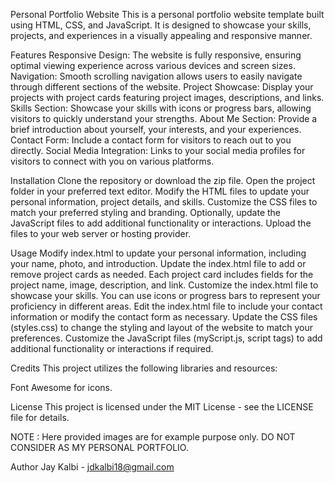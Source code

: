 Personal Portfolio Website
This is a personal portfolio website template built using HTML, CSS, and JavaScript. It is designed to showcase your skills, projects, and experiences in a visually appealing and responsive manner.

Features
Responsive Design: The website is fully responsive, ensuring optimal viewing experience across various devices and screen sizes.
Navigation: Smooth scrolling navigation allows users to easily navigate through different sections of the website.
Project Showcase: Display your projects with project cards featuring project images, descriptions, and links.
Skills Section: Showcase your skills with icons or progress bars, allowing visitors to quickly understand your strengths.
About Me Section: Provide a brief introduction about yourself, your interests, and your experiences.
Contact Form: Include a contact form for visitors to reach out to you directly.
Social Media Integration: Links to your social media profiles for visitors to connect with you on various platforms.

Installation
Clone the repository or download the zip file.
Open the project folder in your preferred text editor.
Modify the HTML files to update your personal information, project details, and skills.
Customize the CSS files to match your preferred styling and branding.
Optionally, update the JavaScript files to add additional functionality or interactions.
Upload the files to your web server or hosting provider.

Usage
Modify index.html to update your personal information, including your name, photo, and introduction.
Update the index.html file to add or remove project cards as needed. Each project card includes fields for the project name, image, description, and link.
Customize the index.html file to showcase your skills. You can use icons or progress bars to represent your proficiency in different areas. 
Edit the index.html file to include your contact information or modify the contact form as necessary.
Update the CSS files (styles.css) to change the styling and layout of the website to match your preferences.
Customize the JavaScript files (myScript.js, script tags) to add additional functionality or interactions if required.

Credits
This project utilizes the following libraries and resources:

Font Awesome for icons.

License
This project is licensed under the MIT License - see the LICENSE file for details.

NOTE :
Here provided images are for example purpose only.
DO NOT CONSIDER AS MY PERSONAL PORTFOLIO.

Author
Jay Kalbi - jdkalbi18@gmail.com
